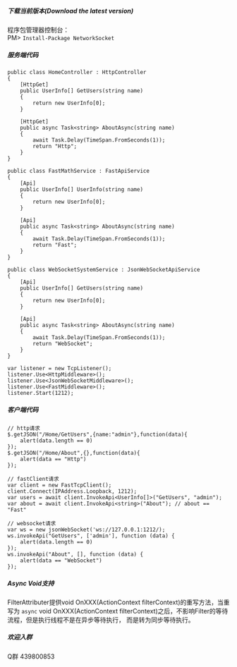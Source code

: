 ##### 下载当前版本(Download the latest version)
程序包管理器控制台：
<br>PM> `Install-Package NetworkSocket`


##### 服务端代码
```
public class HomeController : HttpController
{
    [HttpGet]
    public UserInfo[] GetUsers(string name)
    {
        return new UserInfo[0];
    }
    
    [HttpGet]
    public async Task<string> AboutAsync(string name)
    {
        await Task.Delay(TimeSpan.FromSeconds(1));
        return "Http";
    }
}

public class FastMathService : FastApiService
{
    [Api]
    public UserInfo[] UserInfo(string name)
    {
        return new UserInfo[0];
    }
    
    [Api]
    public async Task<string> AboutAsync(string name)
    {
        await Task.Delay(TimeSpan.FromSeconds(1));
        return "Fast";
    }
}

public class WebSocketSystemService : JsonWebSocketApiService
{
    [Api]
    public UserInfo[] GetUsers(string name)
    {
        return new UserInfo[0];
    }
    
    [Api]
    public async Task<string> AboutAsync(string name)
    {
        await Task.Delay(TimeSpan.FromSeconds(1));
        return "WebSocket";
    }
}

var listener = new TcpListener();
listener.Use<HttpMiddleware>();
listener.Use<JsonWebSocketMiddleware>();
listener.Use<FastMiddleware>();            
listener.Start(1212);
```

##### 客户端代码
```
// http请求
$.getJSON("/Home/GetUsers",{name:"admin"},function(data){
    alert(data.length == 0)
});
$.getJSON("/Home/About",{},function(data){
    alert(data == "Http")
});

// fastClient请求
var client = new FastTcpClient();
client.Connect(IPAddress.Loopback, 1212);
var users = await client.InvokeApi<UserInfo[]>("GetUsers", "admin");
var about = await client.InvokeApi<string>("About"); // about == "Fast"

// websocket请求
var ws = new jsonWebSocket('ws://127.0.0.1:1212/);
ws.invokeApi("GetUsers", ['admin'], function (data) {
    alert(data.length == 0)
});
ws.invokeApi("About", [], function (data) {
    alert(data == "WebSocket")
});
```

##### Async Void支持
FilterAttributer提供void OnXXX(ActionContext filterContext)的重写方法，当重写为
`async` void OnXXX(ActionContext filterContext)之后，不影响Filter的等待流程，但是执行线程不是在异步等待执行，
而是转为同步等待执行。
##### 欢迎入群
Q群 439800853


 

